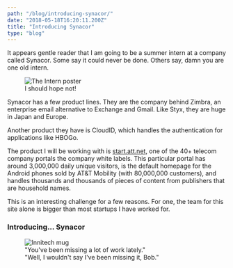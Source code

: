 ```yaml
---
path: "/blog/introducing-synacor/"
date: "2018-05-18T16:20:11.200Z"
title: "Introducing Synacor"
type: "blog"
---
```


It appears gentle reader that I am going to be a summer intern at a company called Synacor. Some say it could never be done. Others say, damn you are one old intern.

<figure id="synacor-mug">
  <img src="https://m.media-amazon.com/images/M/MV5BMTUyNjE5NjI5OF5BMl5BanBnXkFtZTgwNzYzMzU3NjE@._V1_.jpg" alt="The Intern poster" />
  <figcaption>I should hope not!</figcaption>
</figure>

Synacor has a few product lines. They are the company behind Zimbra, an enterprise email alternative to Exchange and Gmail. Like Styx, they are huge in Japan and Europe.

Another product they have is CloudID, which handles the authentication for applications like HBOGo. 

The product I will be working with is [start.att.net](start.att.net), one of the 40+ telecom company portals the company white labels.  This particular portal has around 3,000,000 daily unique visitors, is the default homepage for the Android phones sold by AT&T Mobility (with 80,000,000 customers), and handles thousands and thousands of pieces of content from publishers that are household names.

This is an interesting challenge for a few reasons. For one, the team for this site alone is bigger than most startups I have worked for.

### Introducing... Synacor



<figure id="synacor-mug">
  <img src="https://pbs.twimg.com/media/BrIl6nwCQAAWQVw.jpg" alt="Innitech mug" />
  <figcaption>"You've been missing a lot of work lately." <br/>"Well, I wouldn't say I've been missing it, Bob."</figcaption>
</figure>